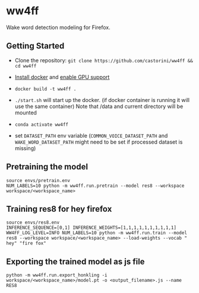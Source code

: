 # ww4ff
Wake word detection modeling for Firefox.

## Getting Started

* Clone the repository: `git clone https://github.com/castorini/ww4ff && cd ww4ff`

* [Install docker](https://docs.docker.com/engine/install/) and [enable GPU support](https://cnvrg.io/how-to-setup-docker-and-nvidia-docker-2-0-on-ubuntu-18-04/)

* `docker build -t ww4ff .`

* `./start.sh` will start up the docker. (if docker container is running it will use the same container) Note that /data and current directory will be mounted

* `conda activate ww4ff` 

* set `DATASET_PATH` env variable (`COMMON_VOICE_DATASET_PATH` and `WAKE_WORD_DATASET_PATH` might need to be set if processed dataset is missing)


## Pretraining the model
```
source envs/pretrain.env
NUM_LABELS=10 python -m ww4ff.run.pretrain --model res8 --workspace workspace/<workspace_name>
```

## Training res8 for hey firefox
```
source envs/res8.env
INFERENCE_SEQUENCE=[0,1] INFERENCE_WEIGHTS=[1,1,1,1,1,1,1,1,1,1] WW4FF_LOG_LEVEL=INFO NUM_LABELS=10 python -m ww4ff.run.train --model res8 --workspace workspace/<workspace_name> --load-weights --vocab " hey" "fire fox"

```

## Exporting the trained model as js file
```
python -m ww4ff.run.export_honkling -i workspace/<workspace_name>/model.pt -o <output_filename>.js --name RES8
```
